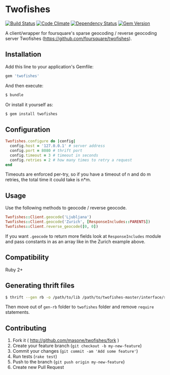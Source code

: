 # Twofishes

[![Build Status](https://img.shields.io/travis/masone/twofishes-ruby.svg?style=flat)](https://travis-ci.org/masone/twofishes-ruby)
[![Code Climate](https://img.shields.io/codeclimate/github/masone/twofishes-ruby.svg?style=flat)](https://codeclimate.com/github/masone/twofishes-ruby)
[![Dependency Status](https://img.shields.io/gemnasium/masone/twofishes-ruby.svg?style=flat)](https://gemnasium.com/masone/twofishes-ruby)
[![Gem Version](https://img.shields.io/gem/v/twofishes.svg?style=flat)](https://rubygems.org/gems/twofishes)

A client/wrapper for foursquare's sparse geocoding / reverse geocoding server Twofishes (https://github.com/foursquare/twofishes).

## Installation

Add this line to your application's Gemfile:

```ruby
gem 'twofishes'
```

And then execute:

```sh
$ bundle
```

Or install it yourself as:

```sh
$ gem install twofishes
```

## Configuration

```ruby
Twofishes.configure do |config|
  config.host = '127.0.0.1' # server address
  config.port = 8080 # thrift port
  config.timeout = 3 # timeout in seconds
  config.retries = 2 # how many times to retry a request
end
```

Timeouts are enforced per-try, so if you have a timeout of n and do m retries, the total time it could take is n*m.

## Usage

Use the following methods to geocode / reverse geocode.

```ruby
Twofishes::Client.geocode('Ljubljana')
Twofishes::Client.geocode('Zurich', [ResponseIncludes::PARENTS])
Twofishes::Client.reverse_geocode([0, 0])
```

If you want `.geocode` to return more fields look at `ResponseIncludes` module and pass constants in as an array like in the Zurich example above.

## Compatibility

Ruby 2+

## Generating thrift files

```sh
$ thrift --gen rb -o /path/to/lib /path/to/twofishes-master/interface/src/main/thrift/geocoder.thrift
```

Then move out of `gen-rb` folder to `twofishes` folder and remove `require` statements.

## Contributing

1. Fork it ( http://github.com/masone/twofishes/fork )
2. Create your feature branch (`git checkout -b my-new-feature`)
3. Commit your changes (`git commit -am 'Add some feature'`)
4. Run tests (`rake test`)
5. Push to the branch (`git push origin my-new-feature`)
6. Create new Pull Request
